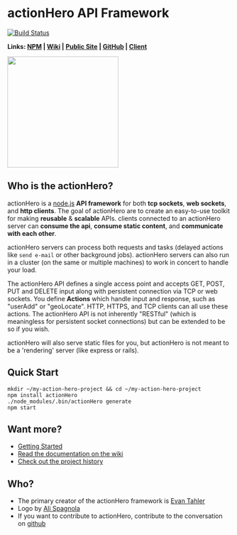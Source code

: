 # actionHero API Framework

[![Build Status](https://secure.travis-ci.org/evantahler/actionHero.png?branch=master)](http://travis-ci.org/evantahler/actionHero)

**Links: [NPM](https://npmjs.org/package/actionHero) | [Wiki](https://github.com/evantahler/actionHero/wiki) | [Public Site](http://www.actionherojs.com) | [GitHub](https://github.com/evantahler/actionHero) | [Client](https://github.com/evantahler/actionhero_client)**

<img src="https://raw.github.com/evantahler/actionHero/master/public/logo/actionHero.png" height="250"/>

## Who is the actionHero?
actionHero is a [node.js](http://nodejs.org) **API framework** for both **tcp sockets**, **web sockets**, and **http clients**.  The goal of actionHero are to create an easy-to-use toolkit for making **reusable** & **scalable** APIs.  clients connected to an actionHero server can **consume the api**, **consume static content**, and **communicate with each other**.

actionHero servers can process both requests and tasks (delayed actions like `send e-mail` or other background jobs).  actionHero servers can also run in a cluster (on the same or multiple machines) to work in concert to handle your load.

The actionHero API defines a single access point and accepts GET, POST, PUT and DELETE input along with persistent connection via TCP or web sockets. You define **Actions** which handle input and response, such as "userAdd" or "geoLocate". HTTP, HTTPS, and TCP clients can all use these actions.  The actionHero API is not inherently "RESTful" (which is meaningless for persistent socket connections) but can be extended to be so if you wish.

actionHero will also serve static files for you, but actionHero is not meant to be a 'rendering' server (like express or rails).

## Quick Start

	mkdir ~/my-action-hero-project && cd ~/my-action-hero-project
	npm install actionHero
	./node_modules/.bin/actionHero generate
	npm start

## Want more?

- [Getting Started](https://github.com/evantahler/actionHero/wiki/Getting-Started)
- [Read the documentation on the wiki](https://github.com/evantahler/actionHero/wiki)
- [Check out the project history](https://github.com/evantahler/actionHero/blob/master/versions.md)

## Who?
* The primary creator of the actionHero framework is [Evan Tahler](http://evantahler.com)
* Logo by [Ali Spagnola](http://alispagnola.com/)
* If you want to contribute to actionHero, contribute to the conversation on [github](https://github.com/evantahler/actionHero)

###
